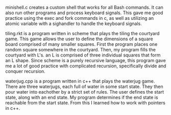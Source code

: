 minishell.c creates a custom shell that works for all Bash commands. It can also run other programs and process keyboard signals. This gave me good practice using the exec and fork
commands in c, as well as utilizing an atomic variable with a sighandler to handle the keyboard signals.

tiling.rkt is a program written in scheme that plays the tiling the courtyard game. This game allows the user to define the dimensions of a square board comprised of many smaller
squares. First the program places one random square somewhere in the courtyard. Then, my program fills the courtyard with L's. an L is comprised of three individual squares that
form an L shape. Since scheme is a purely recursive language, this program gave me a lot of good practice with complicated recursion, specifically divide and conquer recursion.

waterjug.cpp is a program written in c++ that plays the waterjug game. There are three waterjugs, each full of water in some start state. They then pour water into eachother by a
strict set of rules. The user defines the start state, along with an end state. My program determines if the end state is reachable from the start state. From this I learned how to work with pointers in c++.
